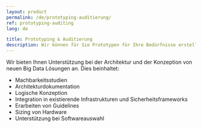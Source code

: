 ```yaml
---
layout: product
permalink: /de/prototyping-auditierung/
ref: prototyping-auditing
lang: de

title: Prototyping & Auditierung
description: Wir können für Sie Prototypen für Ihre Bedürfnisse erstellen, um den Nutzenwert der neuen Technologien End-to-End zu zeigen. Haben Sie bereits eine Big Data Infrastruktur im Betrieb? Wir können diese auditieren und aufzeigen, ob Ihre Lösung optimal für Ihre Bedürfnisse ist.
---
```



Wir bieten Ihnen Unterstützung bei der Architektur und der Konzeption von neuen Big Data Lösungen an. Dies beinhaltet:

- Machbarkeitsstudien
- Architekturdokumentation
- Logische Konzeption
- Integration in existierende Infrastrukturen und Sicherheitsframeworks
- Erarbeiten von Guidelines
- Sizing von Hardware
- Unterstützung bei Softwareauswahl
